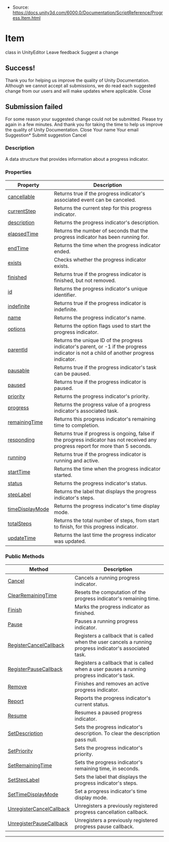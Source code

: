 * Source: https://docs.unity3d.com/6000.0/Documentation/ScriptReference/Progress.Item.html

# Item
class in UnityEditor
Leave feedback
Suggest a change
## Success!
Thank you for helping us improve the quality of Unity Documentation. Although we cannot accept all submissions, we do read each suggested change from our users and will make updates where applicable.
Close
## Submission failed
For some reason your suggested change could not be submitted. Please <a>try again</a> in a few minutes. And thank you for taking the time to help us improve the quality of Unity Documentation.
Close
Your name Your email Suggestion* Submit suggestion
Cancel
### Description
A data structure that provides information about a progress indicator.
### Properties
Property | Description  
---|---  
[cancellable](https://docs.unity3d.com/6000.0/Documentation/ScriptReference/Progress.Item-cancellable.html) | Returns true if the progress indicator's associated event can be canceled.  
[currentStep](https://docs.unity3d.com/6000.0/Documentation/ScriptReference/Progress.Item-currentStep.html) | Returns the current step for this progress indicator.  
[description](https://docs.unity3d.com/6000.0/Documentation/ScriptReference/Progress.Item-description.html) | Returns the progress indicator's description.  
[elapsedTime](https://docs.unity3d.com/6000.0/Documentation/ScriptReference/Progress.Item-elapsedTime.html) | Returns the number of seconds that the progress indicator has been running for.  
[endTime](https://docs.unity3d.com/6000.0/Documentation/ScriptReference/Progress.Item-endTime.html) | Returns the time when the progress indicator ended.  
[exists](https://docs.unity3d.com/6000.0/Documentation/ScriptReference/Progress.Item-exists.html) | Checks whether the progress indicator exists.  
[finished](https://docs.unity3d.com/6000.0/Documentation/ScriptReference/Progress.Item-finished.html) | Returns true if the progress indicator is finished, but not removed.  
[id](https://docs.unity3d.com/6000.0/Documentation/ScriptReference/Progress.Item-id.html) | Returns the progress indicator's unique identifier.  
[indefinite](https://docs.unity3d.com/6000.0/Documentation/ScriptReference/Progress.Item-indefinite.html) | Returns true if the progress indicator is indefinite.  
[name](https://docs.unity3d.com/6000.0/Documentation/ScriptReference/Progress.Item-name.html) | Returns the progress indicator's name.  
[options](https://docs.unity3d.com/6000.0/Documentation/ScriptReference/Progress.Item-options.html) | Returns the option flags used to start the progress indicator.  
[parentId](https://docs.unity3d.com/6000.0/Documentation/ScriptReference/Progress.Item-parentId.html) | Returns the unique ID of the progress indicator's parent, or -1 if the progress indicator is not a child of another progress indicator.  
[pausable](https://docs.unity3d.com/6000.0/Documentation/ScriptReference/Progress.Item-pausable.html) | Returns true if the progress indicator's task can be paused.  
[paused](https://docs.unity3d.com/6000.0/Documentation/ScriptReference/Progress.Item-paused.html) | Returns true if the progress indicator is paused.  
[priority](https://docs.unity3d.com/6000.0/Documentation/ScriptReference/Progress.Item-priority.html) | Returns the progress indicator's priority.  
[progress](https://docs.unity3d.com/6000.0/Documentation/ScriptReference/Progress.Item-progress.html) | Returns the progress value of a progress indicator's associated task.  
[remainingTime](https://docs.unity3d.com/6000.0/Documentation/ScriptReference/Progress.Item-remainingTime.html) | Returns this progress indicator's remaining time to completion.  
[responding](https://docs.unity3d.com/6000.0/Documentation/ScriptReference/Progress.Item-responding.html) | Returns true if progress is ongoing, false if the progress indicator has not received any progress report for more than 5 seconds.  
[running](https://docs.unity3d.com/6000.0/Documentation/ScriptReference/Progress.Item-running.html) | Returns true if the progress indicator is running and active.  
[startTime](https://docs.unity3d.com/6000.0/Documentation/ScriptReference/Progress.Item-startTime.html) | Returns the time when the progress indicator started.  
[status](https://docs.unity3d.com/6000.0/Documentation/ScriptReference/Progress.Item-status.html) | Returns the progress indicator's status.  
[stepLabel](https://docs.unity3d.com/6000.0/Documentation/ScriptReference/Progress.Item-stepLabel.html) | Returns the label that displays the progress indicator's steps.  
[timeDisplayMode](https://docs.unity3d.com/6000.0/Documentation/ScriptReference/Progress.Item-timeDisplayMode.html) | Returns the progress indicator's time display mode.  
[totalSteps](https://docs.unity3d.com/6000.0/Documentation/ScriptReference/Progress.Item-totalSteps.html) | Returns the total number of steps, from start to finish, for this progress indicator.  
[updateTime](https://docs.unity3d.com/6000.0/Documentation/ScriptReference/Progress.Item-updateTime.html) | Returns the last time the progress indicator was updated.  
### Public Methods
Method | Description  
---|---  
[Cancel](https://docs.unity3d.com/6000.0/Documentation/ScriptReference/Progress.Item.Cancel.html) | Cancels a running progress indicator.  
[ClearRemainingTime](https://docs.unity3d.com/6000.0/Documentation/ScriptReference/Progress.Item.ClearRemainingTime.html) | Resets the computation of the progress indicator's remaining time.  
[Finish](https://docs.unity3d.com/6000.0/Documentation/ScriptReference/Progress.Item.Finish.html) | Marks the progress indicator as finished.  
[Pause](https://docs.unity3d.com/6000.0/Documentation/ScriptReference/Progress.Item.Pause.html) | Pauses a running progress indicator.  
[RegisterCancelCallback](https://docs.unity3d.com/6000.0/Documentation/ScriptReference/Progress.Item.RegisterCancelCallback.html) | Registers a callback that is called when the user cancels a running progress indicator's associated task.  
[RegisterPauseCallback](https://docs.unity3d.com/6000.0/Documentation/ScriptReference/Progress.Item.RegisterPauseCallback.html) | Registers a callback that is called when a user pauses a running progress indicator's task.  
[Remove](https://docs.unity3d.com/6000.0/Documentation/ScriptReference/Progress.Item.Remove.html) | Finishes and removes an active progress indicator.  
[Report](https://docs.unity3d.com/6000.0/Documentation/ScriptReference/Progress.Item.Report.html) | Reports the progress indicator's current status.  
[Resume](https://docs.unity3d.com/6000.0/Documentation/ScriptReference/Progress.Item.Resume.html) | Resumes a paused progress indicator.  
[SetDescription](https://docs.unity3d.com/6000.0/Documentation/ScriptReference/Progress.Item.SetDescription.html) | Sets the progress indicator's description. To clear the description pass null.  
[SetPriority](https://docs.unity3d.com/6000.0/Documentation/ScriptReference/Progress.Item.SetPriority.html) | Sets the progress indicator's priority.  
[SetRemainingTime](https://docs.unity3d.com/6000.0/Documentation/ScriptReference/Progress.Item.SetRemainingTime.html) | Sets the progress indicator's remaining time, in seconds.  
[SetStepLabel](https://docs.unity3d.com/6000.0/Documentation/ScriptReference/Progress.Item.SetStepLabel.html) | Sets the label that displays the progress indicator's steps.  
[SetTimeDisplayMode](https://docs.unity3d.com/6000.0/Documentation/ScriptReference/Progress.Item.SetTimeDisplayMode.html) | Set a progress indicator's time display mode.  
[UnregisterCancelCallback](https://docs.unity3d.com/6000.0/Documentation/ScriptReference/Progress.Item.UnregisterCancelCallback.html) | Unregisters a previously registered progress cancellation callback.  
[UnregisterPauseCallback](https://docs.unity3d.com/6000.0/Documentation/ScriptReference/Progress.Item.UnregisterPauseCallback.html) | Unregisters a previously registered progress pause callback.  
* * *
